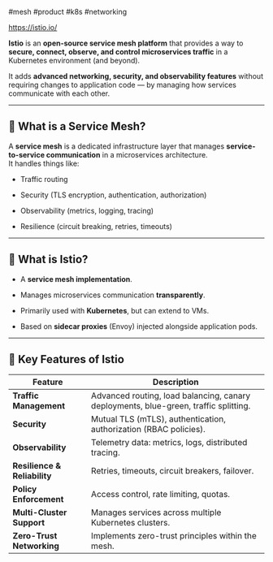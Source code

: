 #mesh #product #k8s #networking 

https://istio.io/

**Istio** is an **open-source service mesh platform** that provides a way to **secure, connect, observe, and control microservices traffic** in a Kubernetes environment (and beyond).

It adds **advanced networking, security, and observability features** without requiring changes to application code — by managing how services communicate with each other.

---

## 🔹 What is a Service Mesh?

A **service mesh** is a dedicated infrastructure layer that manages **service-to-service communication** in a microservices architecture.  
It handles things like:

- Traffic routing
    
- Security (TLS encryption, authentication, authorization)
    
- Observability (metrics, logging, tracing)
    
- Resilience (circuit breaking, retries, timeouts)
    

---

## 🔹 What is Istio?

- A **service mesh implementation**.
    
- Manages microservices communication **transparently**.
    
- Primarily used with **Kubernetes**, but can extend to VMs.
    
- Based on **sidecar proxies** (Envoy) injected alongside application pods.
    

---

## 🔹 Key Features of Istio

| Feature                      | Description                                                                          |
| ---------------------------- | ------------------------------------------------------------------------------------ |
| **Traffic Management**       | Advanced routing, load balancing, canary deployments, blue-green, traffic splitting. |
| **Security**                 | Mutual TLS (mTLS), authentication, authorization (RBAC policies).                    |
| **Observability**            | Telemetry data: metrics, logs, distributed tracing.                                  |
| **Resilience & Reliability** | Retries, timeouts, circuit breakers, failover.                                       |
| **Policy Enforcement**       | Access control, rate limiting, quotas.                                               |
| **Multi-Cluster Support**    | Manages services across multiple Kubernetes clusters.                                |
| **Zero-Trust Networking**    | Implements zero-trust principles within the mesh.                                    |